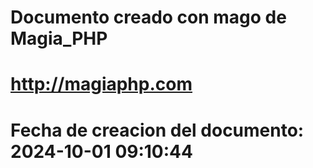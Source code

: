 # 
# Documento creado con mago de Magia_PHP 
# http://magiaphp.com 
# Fecha de creacion del documento: 2024-10-01 09:10:44 
